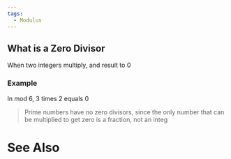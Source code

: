 ```yaml
---
tags:
  - Modulus
---
```

## What is a Zero Divisor
When two integers multiply, and result to 0

### Example
In mod 6, 3 times 2 equals 0

> Prime numbers have no zero divisors, since the only number that can be multiplied to get zero is a fraction, not an integ
# See Also
